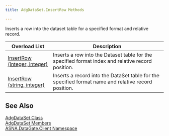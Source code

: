 ```yaml
---
title: AdgDataSet.InsertRow Methods

---
```


Inserts a row into the dataset table for a specified format and relative record.
<br />



| Overload List | Description |
| ---- | ---- |
| [InsertRow (integer, integer)](adg-dataset-class-insert-row-method1.html) | Inserts a row into the Dataset table for the specified format index and relative record position. |
| [InsertRow (string, integer)](adg-dataset-class-insert-row-method2.html) | Inserts a record into the DataSet table for the specified format name and relative record position. |



## See Also


[AdgDataSet Class](adg-dataset-class.html)
      <br />
[AdgDataSet Members](adg-dataset-members.html)
      <br />
[ASNA.DataGate.Client Namespace](datagate-client-namespace.html)

